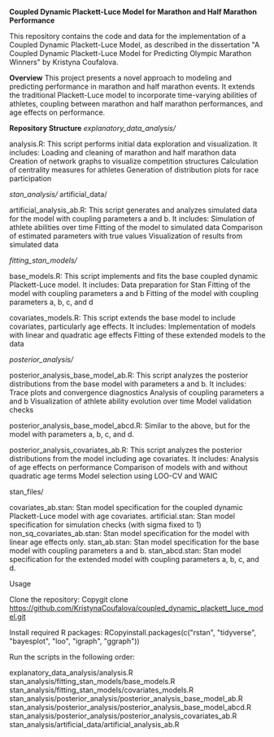 **Coupled Dynamic Plackett-Luce Model for Marathon and Half Marathon Performance**

This repository contains the code and data for the implementation of a Coupled Dynamic Plackett-Luce Model, as described in the dissertation "A Coupled Dynamic Plackett-Luce Model for Predicting Olympic Marathon Winners" by Kristyna Coufalova.

**Overview**
This project presents a novel approach to modeling and predicting performance in marathon and half marathon events. It extends the traditional Plackett-Luce model to incorporate time-varying abilities of athletes, coupling between marathon and half marathon performances, and age effects on performance.

**Repository Structure**
*explanatory_data_analysis/*

analysis.R: This script performs initial data exploration and visualization. It includes:
            Loading and cleaning of marathon and half marathon data
            Creation of network graphs to visualize competition structures
            Calculation of centrality measures for athletes
            Generation of distribution plots for race participation



*stan_analysis/*
artificial_data/

artificial_analysis_ab.R: This script generates and analyzes simulated data for the model with coupling parameters a and b. It includes:
                          Simulation of athlete abilities over time
                          Fitting of the model to simulated data
                          Comparison of estimated parameters with true values
                          Visualization of results from simulated data



*fitting_stan_models/*

base_models.R: This script implements and fits the base coupled dynamic Plackett-Luce model. It includes:
              Data preparation for Stan
              Fitting of the model with coupling parameters a and b
              Fitting of the model with coupling parameters a, b, c, and d


covariates_models.R: This script extends the base model to include covariates, particularly age effects. It includes:
                    Implementation of models with linear and quadratic age effects
                    Fitting of these extended models to the data



*posterior_analysis/*

posterior_analysis_base_model_ab.R: This script analyzes the posterior distributions from the base model with parameters a and b. It includes:
                                    Trace plots and convergence diagnostics
                                    Analysis of coupling parameters a and b
                                    Visualization of athlete ability evolution over time
                                    Model validation checks

posterior_analysis_base_model_abcd.R: Similar to the above, but for the model with parameters a, b, c, and d.

posterior_analysis_covariates_ab.R: This script analyzes the posterior distributions from the model including age covariates. It includes:
                                    Analysis of age effects on performance
                                    Comparison of models with and without quadratic age terms
                                    Model selection using LOO-CV and WAIC



stan_files/

covariates_ab.stan: Stan model specification for the coupled dynamic Plackett-Luce model with age covariates.
artificial.stan: Stan model specification for simulation checks (with sigma fixed to 1)
non_sq_covariates_ab.stan: Stan model specification for the model with linear age effects only.
stan_ab.stan: Stan model specification for the base model with coupling parameters a and b.
stan_abcd.stan: Stan model specification for the extended model with coupling parameters a, b, c, and d.

Usage

Clone the repository:
Copygit clone https://github.com/KristynaCoufalova/coupled_dynamic_plackett_luce_model.git

Install required R packages:
RCopyinstall.packages(c("rstan", "tidyverse", "bayesplot", "loo", "igraph", "ggraph"))

Run the scripts in the following order:

explanatory_data_analysis/analysis.R
stan_analysis/fitting_stan_models/base_models.R
stan_analysis/fitting_stan_models/covariates_models.R
stan_analysis/posterior_analysis/posterior_analysis_base_model_ab.R
stan_analysis/posterior_analysis/posterior_analysis_base_model_abcd.R
stan_analysis/posterior_analysis/posterior_analysis_covariates_ab.R
stan_analysis/artificial_data/artificial_analysis_ab.R

